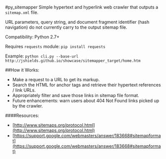 #py_sitemapper
Simple hypertext and hyperlink web crawler that outputs a `sitemap.xml` file.

URL parameters, query string, and document fragment identifier (hash navigation) do not currently carry to the output sitemap file.

Compatibility: Python 2.7+

Requires `requests` module: `pip install requests`

Example: `python cli.py --base-url http://jshields.github.io/showcase/sitemapper_target/home.htm`

##How it Works:
 - Make a request to a URL to get its markup.
 - Search the HTML for anchor tags and retrieve their hypertext references / link URLs.
 - Appropriately filter and save those links in sitemap file format.
 - Future enhancements: warn users about 404 Not Found links picked up by the crawler.

####Resources:
- [http://www.sitemaps.org/protocol.html](http://www.sitemaps.org/protocol.html)
- [https://support.google.com/webmasters/answer/183668#sitemapformat](https://support.google.com/webmasters/answer/183668#sitemapformat)
